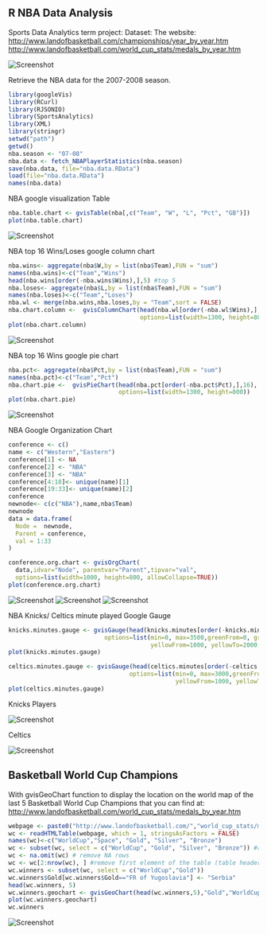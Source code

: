 
## R NBA Data Analysis

Sports Data Analytics term project:
Dataset: The website:
http://www.landofbasketball.com/championships/year_by_year.htm
http://www.landofbasketball.com/world_cup_stats/medals_by_year.htm

![Screenshot](images/nba_season_2007_08.png)

Retrieve the NBA data for the 2007-2008 season.
```R
library(googleVis)
library(RCurl)
library(RJSONIO)
library(SportsAnalytics)
library(XML)
library(stringr)
setwd("path")
getwd()
nba.season <- "07-08"
nba.data <- fetch_NBAPlayerStatistics(nba.season)
save(nba.data, file="nba.data.RData")
load(file="nba.data.RData")
names(nba.data)
```
NBA google visualization Table
```R
nba.table.chart <- gvisTable(nba[,c("Team", "W", "L", "Pct", "GB")])
plot(nba.table.chart)
```

![Screenshot](images/nba_table.png)

NBA top 16 Wins/Loses google column chart
```R
nba.wins<- aggregate(nba$W,by = list(nba$Team),FUN = "sum")
names(nba.wins)<-c("Team","Wins")
head(nba.wins[order(-nba.wins$Wins),],5) #top 5
nba.loses<- aggregate(nba$L,by = list(nba$Team),FUN = "sum")
names(nba.loses)<-c("Team","Loses")
nba.wl <- merge(nba.wins,nba.loses,by = "Team",sort = FALSE)
nba.chart.column <-  gvisColumnChart(head(nba.wl[order(-nba.wl$Wins),],16), 
                                     options=list(width=1300, height=800))
plot(nba.chart.column)
```
![Screenshot](images/nba_win_loses.png)

NBA top 16 Wins google pie chart 
```R
nba.pct<- aggregate(nba$Pct,by = list(nba$Team),FUN = "sum")
names(nba.pct)<-c("Team","Pct")
nba.chart.pie <-  gvisPieChart(head(nba.pct[order(-nba.pct$Pct),],16), 
                               options=list(width=1300, height=800))
plot(nba.chart.pie)
```
![Screenshot](images/nba_wins_pie.png)

NBA Google Organization  Chart
```R
conference <- c()
name <- c("Western","Eastern")
conference[1] <- NA
conference[2] <- "NBA"
conference[3] <- "NBA"
conference[4:18]<- unique(name)[1]
conference[19:33]<- unique(name)[2]
conference
newnode<- c(c("NBA"),name,nba$Team)
newnode
data = data.frame(
  Node =  newnode,
  Parent = conference,
  val = 1:33
)

conference.org.chart <- gvisOrgChart(
  data,idvar="Node", parentvar="Parent",tipvar="val", 
  options=list(width=1000, height=800, allowCollapse=TRUE))
plot(conference.org.chart)
```
![Screenshot](images/nba_organization.png)
![Screenshot](images/nba_org_west.png)
![Screenshot](images/nba_org_east.png)

NBA Knicks/ Celtics minute played Google Gauge

```R
knicks.minutes.gauge <- gvisGauge(head(knicks.minutes[order(-knicks.minutes$TotalMinutesPlayed),],6),
                           options=list(min=0, max=3500,greenFrom=0, greenTo=1000,
                                        yellowFrom=1000, yellowTo=2000,redFrom=2000, redTo=3500,width=1000, height=1000))
plot(knicks.minutes.gauge)

celtics.minutes.gauge <- gvisGauge(head(celtics.minutes[order(-celtics.minutes$TotalMinutesPlayed),],6),
                                  options=list(min=0, max=3000,greenFrom=0, greenTo=1000,
                                               yellowFrom=1000, yellowTo=2000,redFrom=2000, redTo=3000,width=1000, height=1000))
plot(celtics.minutes.gauge)
```

Knicks Players

![Screenshot](images/nba_knicks_gauge.png)

Celtics 

![Screenshot](images/nba_celtics_gauge.png)

## Basketball World Cup Champions

With gvisGeoChart function to display the location on the world map of the last 5 Basketball World Cup Champions that you can find at: 
http://www.landofbasketball.com/world_cup_stats/medals_by_year.htm

```R
webpage <- paste0("http://www.landofbasketball.com/","world_cup_stats/medals_by_year.htm")
wc <- readHTMLTable(webpage, which = 1, stringsAsFactors = FALSE)
names(wc)<-c("WorldCup","Space", "Gold", "Silver", "Bronze")
wc <- subset(wc, select = c("WorldCup", "Gold", "Silver", "Bronze")) #remove space column 
wc <- na.omit(wc) # remove NA rows
wc <- wc[2:nrow(wc), ] #remove first element of the table (table headers)
wc.winners <- subset(wc, select = c("WorldCup","Gold")) 
wc.winners$Gold[wc.winners$Gold=="FR of Yugoslavia"] <- "Serbia"
head(wc.winners, 5)
wc.winners.geochart <- gvisGeoChart(head(wc.winners,5),"Gold","WorldCup")
plot(wc.winners.geochart)
wc.winners
```

![Screenshot](images/bb_winner_map.png)